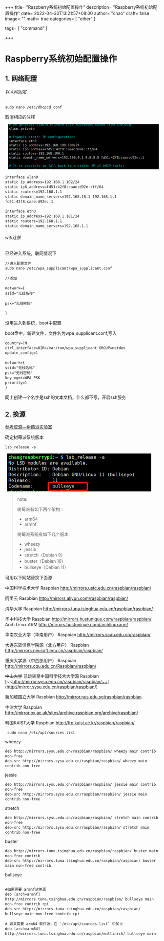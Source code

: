 +++
title= "Raspberry系统初始配置操作"
description= "Raspberry系统初始配置操作"
date= 2022-04-30T13:21:57+08:00
author= "chao"
draft= false
image= "" 
math= true
categories= [
    "other"
]

tags=  [
    "command"
]

+++

# Raspberry系统初始配置操作

## 1. 网络配置

###### 以太网固定

~~~shell
sudo nano /etc/dhcpcd.conf
~~~

取消相应的注释

![image-20220430132728156](images/image-20220430132728156.png)

~~~shell
interface wlan0
static ip_address=192.168.1.102/24
static ip6_address=fd51:42f8:caae:d92e::ff/64
static routers=192.168.1.1
static domain_name_servers=192.168.18.1 192.168.1.1 fd51:42f8:caae:d92e::1

interface eth0
static ip_address=192.168.1.181/24
static routers=192.168.1.1
static domain_name_servers=192.168.1.1
~~~



###### wifi连接



已经进入系统，联网情况下

~~~
//进入配置文件
sudo nano /etc/wpa_supplicant/wpa_supplicant.conf

//添加

network={
ssid="无线名称"

psk="无线密码"

}

~~~

没用进入到系统，boot中配置

boot盘中，新建文件，文件名为wpa_supplicant.conf,写入

~~~shell
country=CN
ctrl_interface=DIR=/var/run/wpa_supplicant GROUP=netdev
update_config=1

network={
ssid="无线名称"
psk="无线密码"
key_mgmt=WPA-PSK
priority=1
}
~~~

同上创建一个名字是ssh的文本文档，什么都不写，开启ssh服务

## 2. 换源

[参考资源—树莓派实验室](https://shumeipai.nxez.com/2013/08/31/raspbian-chinese-software-source.html)

确定树莓派系统版本

~~~
lsb_release -a
~~~

![image-20220504112334276](images/image-20220504112334276.png)

> note:
>
> 树莓派有如下两个架构：
>
> - arm64
> - armhf
>
> 树莓派系统有如下几个版本
>
> - wheezy
> - jessie
> - stretch（Debian 9）
> - buster（Debian 10）
> - bullseye（Debian 11）

可用以下网站替换下面源

中国科学技术大学
Raspbian http://mirrors.ustc.edu.cn/raspbian/raspbian/

阿里云
Raspbian http://mirrors.aliyun.com/raspbian/raspbian/

清华大学
Raspbian http://mirrors.tuna.tsinghua.edu.cn/raspbian/raspbian/

华中科技大学
Raspbian http://mirrors.hustunique.com/raspbian/raspbian/
Arch Linux ARM http://mirrors.hustunique.com/archlinuxarm/

华南农业大学（华南用户）
Raspbian http://mirrors.scau.edu.cn/raspbian/

大连东软信息学院源（北方用户）
Raspbian http://mirrors.neusoft.edu.cn/raspbian/raspbian/

重庆大学源（中西部用户）
Raspbian http://mirrors.cqu.edu.cn/Raspbian/raspbian/

~~中山大学~~ 已跳转至中国科学技术大学源
Raspbian [~~http://mirror.sysu.edu.cn/raspbian/raspbian/~~](http://mirror.sysu.edu.cn/raspbian/raspbian/)

新加坡国立大学
Raspbian http://mirror.nus.edu.sg/raspbian/raspbian

牛津大学
Raspbian http://mirror.ox.ac.uk/sites/archive.raspbian.org/archive/raspbian/

韩国KAIST大学
Raspbian http://ftp.kaist.ac.kr/raspbian/raspbian/

~~~
 sudo nano /etc/apt/sources.list 
~~~



wheezy

~~~
deb http://mirrors.sysu.edu.cn/raspbian/raspbian/ wheezy main contrib non-free
deb-src http://mirrors.sysu.edu.cn/raspbian/raspbian/ wheezy main contrib non-free
~~~

jessie

~~~
deb http://mirrors.sysu.edu.cn/raspbian/raspbian/ jessie main contrib non-free
deb-src http://mirrors.sysu.edu.cn/raspbian/raspbian/ jessie main contrib non-free
~~~

stretch

~~~
deb http://mirrors.sysu.edu.cn/raspbian/raspbian/ stretch main contrib non-free
deb-src http://mirrors.sysu.edu.cn/raspbian/raspbian/ stretch main contrib non-free
~~~

buster

~~~
deb http://mirrors.tuna.tsinghua.edu.cn/raspbian/raspbian/ buster main non-free contrib
deb-src http://mirrors.tuna.tsinghua.edu.cn/raspbian/raspbian/ buster main non-free contrib
~~~

bullseye

~~~

#如果需要 armhf软件源
deb [arch=armhf] http://mirrors.tuna.tsinghua.edu.cn/raspbian/raspbian/ bullseye main non-free contrib rpi
deb-src http://mirrors.tuna.tsinghua.edu.cn/raspbian/raspbian/ bullseye main non-free contrib rpi

# 如果需要 arm64 软件源，在 `/etc/apt/sources.list` 中加上
deb [arch=arm64] http://mirrors.tuna.tsinghua.edu.cn/raspbian/multiarch/ bullseye main
~~~


